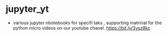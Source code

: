 # jupyter_yt
- various jupyter nbotebooks for specifi taks , supporting matririal for the python micro videos on our youtube chanel. https://bit.ly/3ysz8kc


